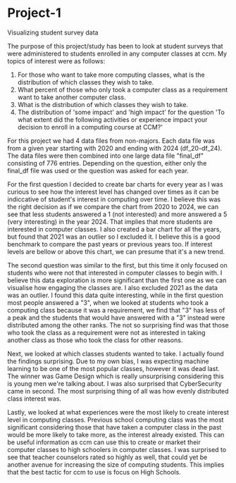 # Project-1
Visualizing student survey data

The purpose of this project/study has been to look at student surveys that were administered to students enrolled in any computer classes at ccm. My topics of interest were as follows:
  1. For those who want to take more computing classes, what is the distribution of which classes they wish to take.
  2. What percent of those who only took a computer class as a requirement want to take another computer class.
  3. What is the distribution of which classes they wish to take.
  4. The distribution of 'some impact' and 'high impact' for the question 'To what extent did the following activities or experience impact your decision to enroll in a computing course at CCM?'

For this project we had 4 data files from non-majors. Each data file was from a given year starting with 2020 and ending with 2024 (df_20-df_24). The data files were then combined into one large data file "final_df" consisting of
776 entries. Depending on the question, either only the final_df file was used or the question was asked for each year.

For the first question I decided to create bar charts for every year as I was curious to see how the interest level has changed over times as it can be indiccative of student's interest in computing over time. 
I believe this was the right decision as if we compare the chart from 2020 to 2024, we can see that less students answered a 1 (not interested) and more answered a 5 (very interesting) in the year 2024. That 
implies that more students are interested in computer classes. I also created a bar chart for all the years, but found that 2021 was an outlier so I excluded it. I believe this is a good benchmark to compare the 
past years or previous years too. If interest levels are bellow or above this chart, we can presume that it's a new trend.

The second question was similar to the first, but this time it only focused on students who were not that interested in computer classes to begin with. I believe this data exploration is more significant than the first one
as we can visualise how engaging the classes are. I also excluded 2021 as the data was an outlier. I found this data quite interesting, while in the first question most people answered a "3", when we looked at students who
took a computing class because it was a requirement, we find that "3" has less of a peak and the students that would have answered with a "3" instead were distributed among the other ranks. The not so surprising find was
that those who took the class as a requirement were not as interested in taking another class as those who took the class for other reasons.

Next, we looked at which classes students wanted to take. I actually found the findings surprising. Due to my own bias, I was expecting machine learning to be one of the most popular classes, however it was dead last.
The winner was Game Design which is really unsurprising considering this is young men we're talking about. I was also surprised that CyberSecurity came in second. The most surprising thing of all was how evenly distributed 
class interest was.

Lastly, we looked at what experiences were the most likely to create interest level in computing classes. Previous school computing class was the most significant considering those that have taken a computer class in the past
would be more likely to take more, as the interest already existed. This can be useful information as ccm can use this to create or market their computer classes to high schoolers in computer classes. I was surprised to see
that teacher counselors rated so highly as well, that could yet be another avenue for increasing the size of computing students. This implies that the best tactic for ccm to use is focus on High Schools.
